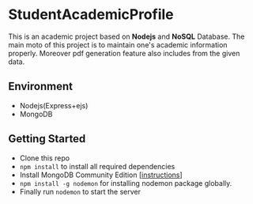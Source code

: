 # StudentAcademicProfile
This is an academic project based on **Nodejs** and **NoSQL** Database. The main moto of this project is to maintain one's academic information properly. Moreover pdf generation feature also includes from the given data.

## Environment
- Nodejs(Express+ejs)
- MongoDB

## Getting Started


- Clone this repo
- ```npm install``` to install all required dependencies
- Install MongoDB Community Edition [[instructions](https://docs.mongodb.com/manual/installation/#tutorials)]
- ```npm install -g nodemon``` for installing nodemon package globally.
- Finally run ```nodemon``` to start the server
